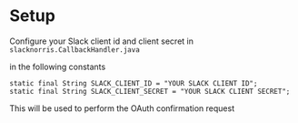 # Setup

Configure your Slack client id and client secret in `slacknorris.CallbackHandler.java` 

in the following constants

```
static final String SLACK_CLIENT_ID = "YOUR SLACK CLIENT ID";
static final String SLACK_CLIENT_SECRET = "YOUR SLACK CLIENT SECRET";
```

This will be used to perform the OAuth confirmation request